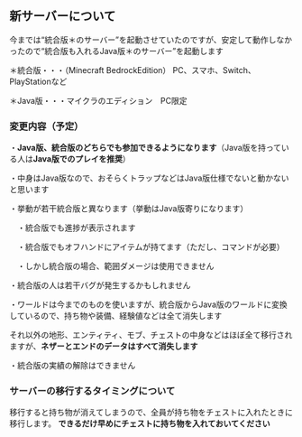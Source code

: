 ## 新サーバーについて
今までは“統合版＊のサーバー”を起動させていたのですが、安定して動作しなかったので“統合版も入れるJava版＊のサーバー”を起動します

＊統合版・・・（Minecraft BedrockEdition）  PC、スマホ、Switch、PlayStationなど

＊Java版・・・マイクラのエディション　PC限定
### 変更内容（予定）
・**Java版、統合版のどちらでも参加できるようになります**（Java版を持っている人は**Java版でのプレイを推奨**）

・中身はJava版なので、おそらくトラップなどはJava版仕様でないと動かないと思います

・挙動が若干統合版と異なります（挙動はJava版寄りになります）

　・統合版でも進捗が表示されます
 
　・統合版でもオフハンドにアイテムが持てます（ただし、コマンドが必要）
 
　・しかし統合版の場合、範囲ダメージは使用できません

・統合版の人は若干バグが発生するかもしれません

・ワールドは今までのものを使いますが、統合版からJava版のワールドに変換しているので、持ち物や装備、経験値などは全て消失します

それ以外の地形、エンティティ、モブ、チェストの中身などはほぼ全て移行されますが、**ネザーとエンドのデータはすべて消失します**

・統合版の実績の解除はできません
### サーバーの移行するタイミングについて
移行すると持ち物が消えてしまうので、全員が持ち物をチェストに入れたときに移行します。
**できるだけ早めにチェストに持ち物を入れておいてください**
